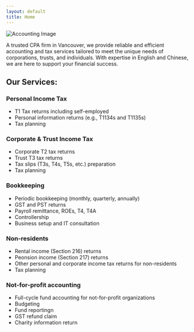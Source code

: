```yaml
---
layout: default
title: Home
---
```


<!-- About Section -->
<section class="about"> <!--flex aligns children horizontally -->
    <div class="about-content">
        <img src="{{ '/assets/images/accounting.jpg' | relative_url }}" alt="Accounting Image" class="about-image">
        <p>
            A trusted CPA firm in Vancouver, we provide reliable and efficient accounting and tax services tailored to meet the unique needs of corporations, trusts, and individuals. With expertise in English and Chinese, we are here to support your financial success.
        </p>
    </div>
</section>
<!-- about section has only one direct child: <div>, flex is not necessary-->
<!-- <div> has two children: img and <p>; class .about-content-> flex align them horizontally-->
<!-- Services Section -->
<section class="services">
    <h2>Our Services:</h2>
    <div class="service-list">
        <h3>Personal Income Tax</h3>
        <ul>
            <li>T1 Tax returns including self-employed</li>
            <li>Personal information returns (e.g., T1134s and T1135s)</li>
            <li>Tax planning</li>
        </ul>
        <h3>Corporate & Trust Income Tax</h3>
        <ul>
            <li>Corporate T2 tax returns</li>
            <li>Trust T3 tax returns</li>
            <li>Tax slips (T3s, T4s, T5s, etc.) preparation</li>
            <li>Tax planning</li>
        </ul>
        <h3>Bookkeeping</h3>
        <ul>
            <li>Periodic bookkeeping (monthly, quarterly, annually)</li>
            <li>GST and PST returns</li>
            <li>Payroll remittance, ROEs, T4, T4A</li>
            <li>Controllership</li>
            <li>Business setup and IT consultation</li>
        </ul>
        <h3>Non-residents</h3>
        <ul>
            <li>Rental income (Section 216) returns</li>
            <li>Peonsion income (Section 217) returns</li>
            <li>Other personal and corporate income tax returns for non-residents</li>
            <li>Tax planning</li>
        </ul>
        <h3>Not-for-profit accounting</h3>
        <ul>
            <li>Full-cycle fund accounting for not-for-profit organizations</li>
            <li>Budgeting</li>
            <li>Fund reportingn</li>
            <li>GST refund claim</li>
            <li>Charity information return</li>
        </ul>
    </div>
</section>

<!-- Contact Section -->
<!-- Link to the external JavaScript file -->
<section id="contact-container">
    <script src="{{ '/scripts.js' | relative_url }}"></script>
</section>
<!--<section> has two children: <img> and <div>; .contact->flex align the two children side by side-->
<!--<div> has four children <h2> and three <p> -->


